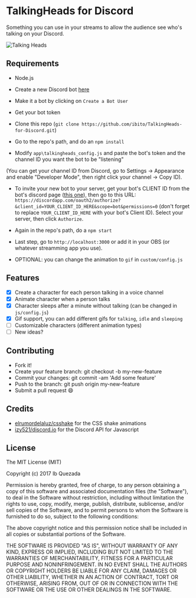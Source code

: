 # TalkingHeads for Discord

Something you can use in your streams to allow the audience see who's talking on your Discord.

![Talking Heads](https://raw.githubusercontent.com/ibito/TalkingHeads-for-Discord/master/img/talkingheads.gif)

## Requirements
* Node.js

* Create a new Discord bot [here](https://discordapp.com/developers/applications/me)
* Make it a bot by clicking on `Create a Bot User`
* Get your bot token
* Clone this repo (`git clone https://github.com/ibito/TalkingHeads-for-Discord.git`)
* Go to the repo's path, and do an `npm install`
* Modify `app\talkingheads_config.js` and paste the bot's token and the channel ID you want the bot to be "listening"

(You can get your channel ID from Discord, go to Settings -> Appearance and enable "Developer Mode", then right click your channel -> Copy ID).

* To invite your new bot to your server, get your bot's CLIENT ID from the bot's discord page ([this one](https://discordapp.com/developers/applications/me)), then go to this URL: `https://discordapp.com/oauth2/authorize?&client_id=YOUR_CLIENT_ID_HERE&scope=bot&permissions=0` (don't forget to replace `YOUR_CLIENT_ID_HERE` with your bot's Client ID). Select your server, then click `Authorize`.

* Again in the repo's path, do a `npm start`
* Last step, go to `http://localhost:3000` or add it in your OBS (or whatever streamming app you use).


* OPTIONAL: you can change the animation to `gif` in `custom/config.js`

## Features
- [x] Create a character for each person talking in a voice channel
- [x] Animate character when a person talks
- [x] Character sleeps after a minute without talking (can be changed in `js/config.js`)
- [x] Gif support, you can add different gifs for `talking`, `idle` and `sleeping`
- [ ] Customizable characters (different animation types)
- [ ] New ideas?

## Contributing

* Fork it!
* Create your feature branch: git checkout -b my-new-feature
* Commit your changes: git commit -am 'Add some feature'
* Push to the branch: git push origin my-new-feature
* Submit a pull request :smile:

## Credits
 
* [elrumordelaluz/csshake](https://github.com/elrumordelaluz/csshake) for the CSS shake animations
* [izy521/discord.io](https://github.com/izy521/discord.io) for the Discord API for Javascript
 
## License
 
The MIT License (MIT)

Copyright (c) 2017 Ib Quezada

Permission is hereby granted, free of charge, to any person obtaining a copy of this software and associated documentation files (the "Software"), to deal in the Software without restriction, including without limitation the rights to use, copy, modify, merge, publish, distribute, sublicense, and/or sell copies of the Software, and to permit persons to whom the Software is furnished to do so, subject to the following conditions:

The above copyright notice and this permission notice shall be included in all copies or substantial portions of the Software.

THE SOFTWARE IS PROVIDED "AS IS", WITHOUT WARRANTY OF ANY KIND, EXPRESS OR IMPLIED, INCLUDING BUT NOT LIMITED TO THE WARRANTIES OF MERCHANTABILITY, FITNESS FOR A PARTICULAR PURPOSE AND NONINFRINGEMENT. IN NO EVENT SHALL THE AUTHORS OR COPYRIGHT HOLDERS BE LIABLE FOR ANY CLAIM, DAMAGES OR OTHER LIABILITY, WHETHER IN AN ACTION OF CONTRACT, TORT OR OTHERWISE, ARISING FROM, OUT OF OR IN CONNECTION WITH THE SOFTWARE OR THE USE OR OTHER DEALINGS IN THE SOFTWARE.
